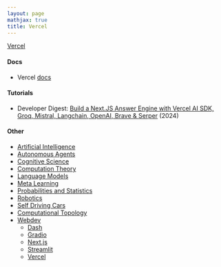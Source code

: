 ```yaml
---
layout: page
mathjax: true
title: Vercel
---
```

[Vercel](https://vercel.com/)

#### Docs
* Vercel [docs](https://vercel.com/docs)

#### Tutorials
* Developer Digest: [Build a Next.JS Answer Engine with Vercel AI SDK, Groq, Mistral, Langchain, OpenAI, Brave & Serper](https://www.youtube.com/watch?v=kFC-OWw7G8k) (2024)

#### Other
* [Artificial Intelligence](/artificial_intelligence)
* [Autonomous Agents](/autonomous_agents)
* [Cognitive Science](/cognitive_science)
* [Computation Theory](/computation_theory)
* [Language Models](/language_models)
* [Meta Learning](/meta_learning)
* [Probabilities and Statistics](/probabilities_and_statistics)
* [Robotics](/robotics)
* [Self Driving Cars](/self_driving_cars)
* [Computational Topology](/computational_topology)
* [Webdev](/webdev)
  * [Dash](/webdev/dash)
  * [Gradio](/webdev/gradio)
  * [Next.js](/webdev/next_js)
  * [Streamlit](/webdev/streamlit)
  * [Vercel](/webdev/vercel)
